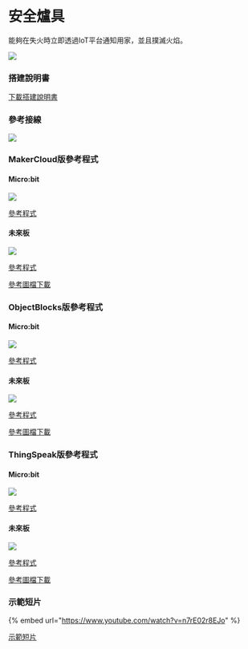 # 安全爐具

能夠在失火時立即透過IoT平台通知用家，並且撲滅火焰。

![](https://kittenbothk.readthedocs.io/en/latest/\_images/stove.jpg)

### 搭建說明書

[下載搭建說明書](https://github.com/kittenbothk/kittenbothk/raw/master/Kits/smart\_home\_iot/images/stove.pdf)

### 參考接線

![](https://kittenbothk.readthedocs.io/en/latest/\_images/stove\_wire.png)

### MakerCloud版參考程式

#### Micro:bit

![](https://kittenbothk.readthedocs.io/en/latest/\_images/stove\_code\_mc\_makercloud.png)

[參考程式](https://makecode.microbit.org/\_3UcLxDX53MJu)

#### 未來板

![](https://kittenbothk.readthedocs.io/en/latest/\_images/stove\_code\_kb\_makercloud.png)

[參考程式](https://github.com/kittenbothk/kittenbothk/blob/master/Kits/smart\_home\_iot/instructions/smartStove\_makercloud.sb3)

[參考圖檔下載](https://github.com/kittenbothk/kittenbothk/raw/master/Kits/smart\_home\_iot/instructions/stovepic.rar)

### ObjectBlocks版參考程式

#### Micro:bit

![](https://kittenbothk.readthedocs.io/en/latest/\_images/stove\_code\_mc\_objectblocks.png)

[參考程式](https://makecode.microbit.org/\_adD1DLHuChzq)

#### 未來板

![](https://kittenbothk.readthedocs.io/en/latest/\_images/stove\_code\_kb\_objectblocks.png)

[參考程式](https://github.com/kittenbothk/kittenbothk/raw/master/Kits/smart\_home\_iot/instructions/smartStove\_objectblocks.sb3)

[參考圖檔下載](https://github.com/kittenbothk/kittenbothk/raw/master/Kits/smart\_home\_iot/instructions/stovepic.rar)

### ThingSpeak版參考程式

#### Micro:bit

![](https://kittenbothk.readthedocs.io/en/latest/\_images/stove\_code\_mc\_thingspeak.png)

[參考程式](https://makecode.microbit.org/\_FLJUbz7JUi1T)

#### 未來板

![](https://kittenbothk.readthedocs.io/en/latest/\_images/stove\_code\_kb\_thingspeak.png)

[參考程式](https://github.com/kittenbothk/kittenbothk/raw/master/Kits/smart\_home\_iot/instructions/smartStove\_thingspeak.sb3)

[參考圖檔下載](https://github.com/kittenbothk/kittenbothk/raw/master/Kits/smart\_home\_iot/instructions/stovepic.rar)

### 示範短片

{% embed url="https://www.youtube.com/watch?v=n7rE02r8EJo" %}

[示範短片](https://www.youtube.com/watch?v=n7rE02r8EJo)
